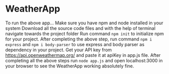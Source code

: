 # WeatherApp
To run the above app...
Make sure you have npm and node installed in your system
Download all the source code files and with the help of terminal navigate towards the project folder
Run command ```npm init``` to initialize npm for your project.
After completing the above step, run command ```npm i express``` and ```npm i body-parser``` to use express and body parser as dependency in your project.
Get your API key from https://api.openweathermap.org/ and paste it at apiKey in app.js file.
After completing all the above steps run ```node app.js``` and open localhost:3000 in your browser to see the WeatherApp working absolutely fine.
